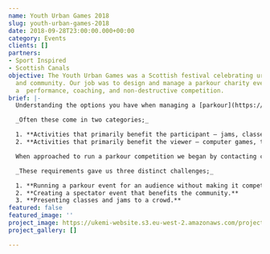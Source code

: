 ```yaml
---
name: Youth Urban Games 2018
slug: youth-urban-games-2018
date: 2018-09-28T23:00:00.000+00:00
category: Events
clients: []
partners:
- Sport Inspired
- Scottish Canals
objective: The Youth Urban Games was a Scottish festival celebrating urban sports
  and community. Our job was to design and manage a parkour charity event. This included
  a  performance, coaching, and non-destructive competition.
brief: |-
  Understanding the options you have when managing a [parkour](https://ukemi.ninja/blog/tag/parkour/) [event](https://ukemi.ninja/blog/tag/event/) can have benefits for both the client and the community. In recent years parkour has grown massively and will continue to do so. Whether you regard it as a sport, an art form, lifestyle, philosophy, performance skill or all of the aforementioned we have benefited as a community by finding more than one way to share it. As a result, we ultimately receive it in many different ways too.

  _Often these come in two categories;_

  1. **Activities that primarily benefit the participant – jams, classes, seminars, and gatherings.**
  2. **Activities that primarily benefit the viewer – computer games, tv, performances, and competitions.**

  When approached to run a parkour competition we began by contacting community leaders for feedback. Expectantly we quickly found that running a competition would be extremely divisive and needed to come up with a solution. We decided to attempt including every activity in _category 1_ and the live elements from _category 2_. Our goal was to create something that would benefit the community, satisfy an audience and fulfil our client’s aims.

  _These requirements gave us three distinct challenges;_

  1. **Running a parkour event for an audience without making it competitive.**
  2. **Creating a spectator event that benefits the community.**
  3. **Presenting classes and jams to a crowd.**
featured: false
featured_image: ''
project_image: https://ukemi-website.s3.eu-west-2.amazonaws.com/projects/yug18.jpg
project_gallery: []

---
```

